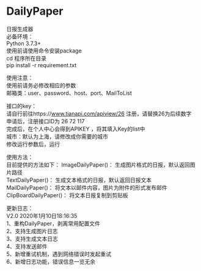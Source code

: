 # DailyPaper
日报生成器  
必备环境：  
Python 3.7.3+  
使用前请使用命令安装package  
cd 程序所在目录  
pip install -r requirement.txt  
  
使用注意：  
使用前请务必修改相应的参数  
邮箱类：user、password、host、port、MailToList  
  
  
接口的key：  
请自行前往https://www.tianapi.com/apiview/26 注册，请替换26为后续数字  
申请后，注册接口ID为 26 72 117  
完成后，在个人中心会得到APIKEY ，将其填入Key的list中  
城市：默认为上海，请修改成你需要的城市  
修改运行参数后，运行  
  
  
使用方法：  
目前提供的方法如下：
ImageDailyPaper()： 生成图片格式的日报，默认返回图片路径  
TextDailyPaper()： 生成文本格式的日报，默认返回日报文本
MailDailyPaper()： 将文本以邮件内容，图片为附件的形式发布邮件  
ClipBoardDailyPaper()： 将文本日报复制到剪贴板    

更新日志：  
V2.0 2020年1月10日18:16:35  
1、重构DailyPaper，剥离常用配置文件  
2、支持生成图片日志  
3、支持生成文本日志  
4、支持发送邮件  
5、新增重试机制，遇到网络错误时发起重试  
6、新增日志功能，错误信息一览无余  
